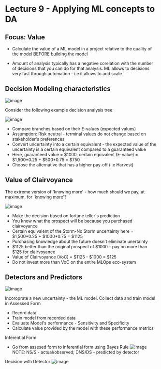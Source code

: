 # Lecture 9 - Applying ML concepts to DA

## Focus: Value
- Calculate the value of a ML model in a project relative to the quality of the model BEFORE building the model

- Amount of analysis typically has a negative corelation with the number of decisions that you can do for that analysis. ML allows to decisions very fast through automation - i.e it allows to add scale

## Decision Modeling characteristics
![image](https://user-images.githubusercontent.com/14092419/163651925-cef0e404-021c-4e14-84b9-a1e9df977c69.png)

Consider the following example decision analysis tree:

![image](https://user-images.githubusercontent.com/14092419/163652094-d7e61c10-21ca-457d-aa0f-67360318163d.png)

- Compare branches based on their E-values (expected values)
- Assumption: Risk neutral - terminal values do not change based on stakeholder's preferences
- Convert uncertainty into a certain equivalent - the expected value of the uncertainty is a certain equivalent compared to a guaranteed value
- Here, guaranteed value = $1000, certain equivalent (E-value) = $1,500\*0.25 + $500\*0.75 = $750
- Choose the alternative that has a higher pay-off (i.e Harvest)

## Value of Clairvoyance
The extreme version of 'knowing more' - how much should we pay, at maximum, for 'knowing more'?

![image](https://user-images.githubusercontent.com/14092419/163652571-334fca5e-bf07-4ace-9a8e-0257a44e81d3.png)

- Make the decision based on fortune teller's prediction
- You know what the prospect will be because you purchased clairvoyance
- Certain equivalent of the Storm-No Storm uncertainty here = $1,500\*0.25 + $1000\*0.75 = $1125
- Purchasing knowledge about the future doesn't eliminate unertainty
- $1125 better than the original prospect of $1000 - pay no more than $125 for clairvoyance
- Value of Clairvoyance (VoC) = $1125 - $1000 = $125
- Do not invest more than VoC on the entire MLOps eco-system

## Detectors and Predictors
![image](https://user-images.githubusercontent.com/14092419/163653173-2b48e0e6-f675-45ed-86a1-e829443aa837.png)

Incoroprate a new uncertainty - the ML model. Collect data and train model in Assessed Form 
- Record data
- Train model from recorded data
- Evaluate Model's performance - Sensitivity and Specificity
- Calculate value provided by the model with these performance metrics

Inferential Form
- Go from assesed form to inferential form using Bayes Rule
![image](https://user-images.githubusercontent.com/14092419/163653381-4ee59518-eddf-4123-b888-3a9d87f9f241.png)
NOTE: NS/S - actual/observed; DNS/DS - predicted by detector

Decision with Detector
![image](https://user-images.githubusercontent.com/14092419/163653489-e62fa9eb-9c7d-498d-9096-1bc2b2b5f396.png)







